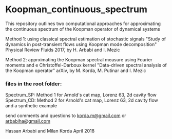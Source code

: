 # Koopman_continuous_spectrum
This repository outlines two computational approaches for approximating 
the continuous spectrum of the Koopman operator of dynamical systems

Method 1: using classical spectral estimation of stochastic signals
"Study of dynamics in post-transient flows using Koopman mode decomposition"
Physical Review Fluids 2017, by H. Arbabi and I. Mezic

Method 2: apprximating the Koopman spectral measure using Fourier moments and e Christoffel-Darboux kernel
"Data-driven spectral analysis of the Koopman operator"
arXiv, by M. Korda, M. Putinar and I. Mezic


### files in the root folder:
Spectrum_SP: Method 1 for Arnold's cat map, Lorenz 63, 2d cavity flow
Spectrum_CD: Method 2 for Arnold's cat map, Lorenz 63, 2d cavity flow and a synthetic example 



send comments and questions to
korda.m@gmail.com or arbabiha@gmail.com

Hassan Arbabi and Milan Korda
April 2018
